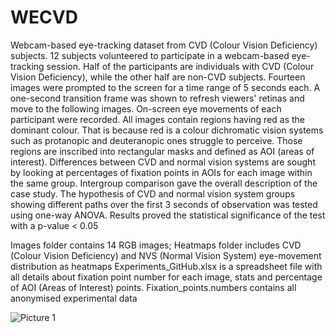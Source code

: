 # WECVD
Webcam-based eye-tracking dataset from CVD (Colour Vision Deficiency) subjects. 12 subjects volunteered to participate in a webcam-based eye-tracking session. Half of the participants are individuals with CVD (Colour Vision Deficiency), while the other half are non-CVD subjects. Fourteen images were prompted to the screen for a time range of 5 seconds each. A one-second transition frame was shown to refresh viewers' retinas and move to the following images. On-screen eye movements of each participant were recorded. All images contain regions having red as the dominant colour. That is because red is a colour dichromatic vision systems such as protanopic and deuteranopic ones struggle to perceive. Those regions are inscribed into rectangular masks and defined as AOI (areas of interest). Differences between CVD and normal vision systems are sought by looking at percentages of fixation points in AOIs for each image within the same group. Intergroup comparison gave the overall description of the case study. The hypothesis of CVD and normal vision system groups showing different paths over the first 3 seconds of observation was tested using one-way ANOVA. Results proved the statistical significance of the test with a p-value < 0.05

Images folder contains 14 RGB images;
Heatmaps folder includes CVD (Colour Vision Deficiency) and NVS (Normal Vision System) eye-movement distribution as heatmaps
Experiments_GitHub.xlsx is a spreadsheet file with all details about fixation point number for each image, stats and percentage of AOI (Areas of Interest) points.
Fixation_points.numbers contains all anonymised experimental data

![Picture 1](https://user-images.githubusercontent.com/44330292/225162072-814e1b48-e232-46d7-8449-a0eef4e2ff80.png)
